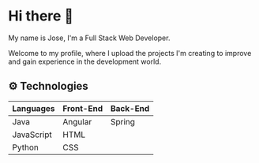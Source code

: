 # Hi there 👋

My name is Jose, I'm a Full Stack Web Developer.

Welcome to my profile, where I upload the projects I'm creating to improve and gain experience in the development world.

## ⚙ Technologies

| **Languages** | **Front-End** | **Back-End** |
| --- | --- | --- |
| Java | Angular | Spring |
| JavaScript | HTML |  
| Python | CSS |

<!--
**Yokidev/Yokidev** is a ✨ _special_ ✨ repository because its `README.md` (this file) appears on your GitHub profile.

Here are some ideas to get you started:

- 🔭 I’m currently working on ...
- 🌱 I’m currently learning ...
- 👯 I’m looking to collaborate on ...
- 🤔 I’m looking for help with ...
- 💬 Ask me about ...
- 📫 How to reach me: ...
- 😄 Pronouns: ...
- ⚡ Fun fact: ...
-->
